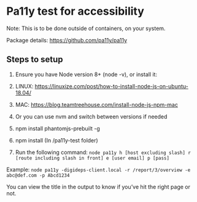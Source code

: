 # Pa11y test for accessibility

Note: This is to be done outside of containers, on your system.

Package details: https://github.com/pa11y/pa11y

## Steps to setup

1. Ensure you have Node version 8+ (node -v), or install it:

2. LINUX: https://linuxize.com/post/how-to-install-node-js-on-ubuntu-18.04/

3. MAC: https://blog.teamtreehouse.com/install-node-js-npm-mac

4. Or you can use nvm and switch between versions if needed

5. npm install phantomjs-prebuilt -g

6. npm install (In /pa11y-test folder)

7. Run the following command: `node pa11y h [host excluding slash] r [route including slash in front] e [user email] p [pass]`

Example: `node pa11y -digideps-client.local -r /report/3/overview -e abc@def.com -p Abcd1234`

You can view the title in the output to know if you’ve hit the right page or not.
